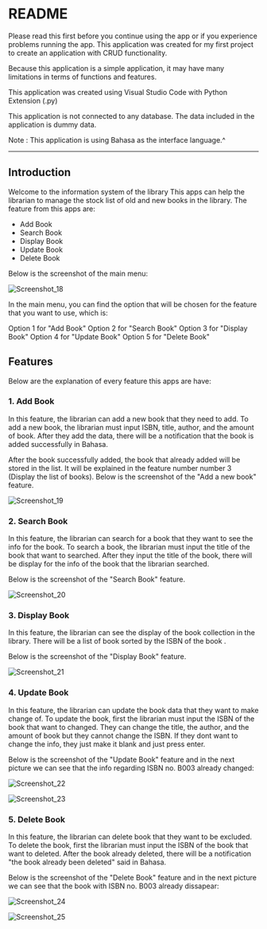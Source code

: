 # **README**

Please read this first before you continue using the app or if you experience problems running the app.
This application was created for my first project to create an application with CRUD functionality. 

Because this application is a simple application, it may have many limitations in terms of functions and features.

This application was created using Visual Studio Code with Python Extension (.py)

This application is not connected to any database. The data included in the application is dummy data.

Note : This application is using Bahasa as the interface language.^


----------------------------------------------------

## **Introduction**

Welcome to the information system of the library
This apps can help the librarian to manage the stock list of old and new books in the library. The feature from this apps are:

- Add Book
- Search Book
- Display Book
- Update Book
- Delete Book

Below is the screenshot of the main menu:


![Screenshot_18](https://github.com/user-attachments/assets/355efa23-8bdf-43c3-8bb3-5f82289431e3)

In the main menu, you can find the option that will be chosen for the feature that you want to use, which is:

Option 1 for "Add Book"
Option 2 for "Search Book"
Option 3 for "Display Book"
Option 4 for "Update Book"
Option 5 for "Delete Book" 

## **Features**

Below are the explanation of every feature this apps are have:

### **1. Add Book**

In this feature, the librarian can add a new book that they need to add. To add a new book, the librarian must input ISBN, title, author, and the amount of book.
After they add the data, there will be a notification that the book is added successfully in Bahasa.

After the book successfully added, the book that already added will be stored in the list. It will be explained in the feature number number 3 (Display the list of books).
Below is the screenshot of the "Add a new book" feature.


![Screenshot_19](https://github.com/user-attachments/assets/1406a9fb-01fe-4aeb-9ffc-1478a1a30481)




### **2. Search Book**

In this feature, the librarian can search for a book that they want to see the info for the book. To search a book, the librarian must input the title of the book that want to searched.
After they input the title of the book, there will be display for the info of the book that the librarian searched.

Below is the screenshot of the "Search Book" feature.


![Screenshot_20](https://github.com/user-attachments/assets/c8632e3a-7610-4f1f-80f6-c75a4ee2923e)



### **3. Display Book**

In this feature, the librarian can see the display of the book collection in the library. There will be a list of book sorted by the ISBN of the book .

Below is the screenshot of the "Display Book" feature.



![Screenshot_21](https://github.com/user-attachments/assets/fa73a049-4a2d-44e2-aadb-0e5c451e66d7)


### **4. Update Book**

In this feature, the librarian can update the book data that they want to make change of. To update the book, first the librarian must input the ISBN of the book that want to changed.
They can change the title, the author, and the amount of book but they cannot change the ISBN. If they dont want to change the info, they just make it blank and just press enter.

Below is the screenshot of the "Update Book" feature and in the next picture we can see that the info regarding ISBN no. B003 already changed:



![Screenshot_22](https://github.com/user-attachments/assets/b7c9ea94-7683-4f59-bed3-4cf95a452b6c)



![Screenshot_23](https://github.com/user-attachments/assets/bcba1512-e21f-4126-abe7-50b3e54c17dd)



### **5. Delete Book**

In this feature, the librarian can delete book that they want to be excluded. To delete the book, first the librarian must input the ISBN of the book that want to deleted.
After the book already deleted, there will be a notification "the book already been deleted" said in Bahasa. 

Below is the screenshot of the "Delete Book" feature and in the next picture we can see that the book with ISBN no. B003 already dissapear:


![Screenshot_24](https://github.com/user-attachments/assets/22a4f702-c35c-47d4-91f5-c8679c21adc2)



![Screenshot_25](https://github.com/user-attachments/assets/48820743-b61a-4afa-bf02-d2256897bd01)































  

